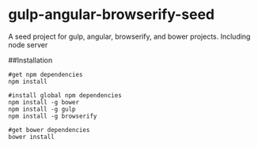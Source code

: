 gulp-angular-browserify-seed
============================

A seed project for gulp, angular, browserify, and bower projects.  Including node server

##Installation
```
#get npm dependencies
npm install

#install global npm dependencies
npm install -g bower
npm install -g gulp
npm install -g browserify

#get bower dependencies
bower install
```


